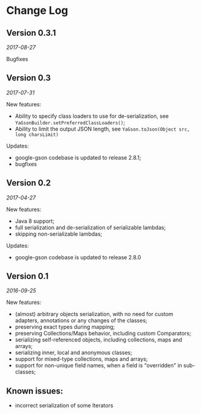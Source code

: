 Change Log
==========

## Version 0.3.1

_2017-08-27_

Bugfixes


## Version 0.3

_2017-07-31_

New features:
* Ability to specify class loaders to use for de-serialization, see `YaGsonBuilder.setPreferredClassLoaders()`;
* Ability to limit the output JSON length, see `YaGson.toJson(Object src, long charsLimit)`

Updates:

* google-gson codebase is updated to release 2.8.1;
* bugfixes


## Version 0.2

_2017-04-27_

New features:
* Java 8 support;
* full serialization and de-serialization of serializable lambdas;
* skipping non-serializable lambdas;

Updates:

* google-gson codebase is updated to release 2.8.0



## Version 0.1

_2016-09-25_

New features:
* (almost) arbitrary objects serialization, with no need for custom adapters, annotations or any changes of the classes;
* preserving exact types during mapping;
* preserving Collections/Maps behavior, including custom Comparators;
* serializing self-referenced objects, including collections, maps and arrays;
* serializing inner, local and anonymous classes;
* support for mixed-type collections, maps and arrays;
* support for non-unique field names, when a field is "overridden" in sub-classes;

## Known issues:
* incorrect serialization of some Iterators
